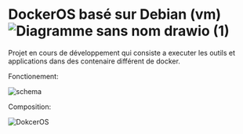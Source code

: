 # DockerOS basé sur Debian (vm) ![Diagramme sans nom drawio (1)](https://github.com/C0nQu3R4n7/DockerOS/assets/144029241/8af8d9bd-9c88-4147-b89f-06b700057f31)
Projet en cours de développement qui consiste a executer les outils et applications dans des contenaire différent de docker.

Fonctionement:


![schema](https://github.com/C0nQu3R4n7/DockerOS/assets/144029241/e766879a-9ef8-474c-9613-0107e1329325)

Composition:

![DokcerOS](https://github.com/C0nQu3R4n7/DockerOS/assets/144029241/625dca51-3f91-48f8-9f69-94dbe7ef365e)

